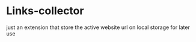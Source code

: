 # Links-collector

just an extension that store the active website url on local storage for later use

